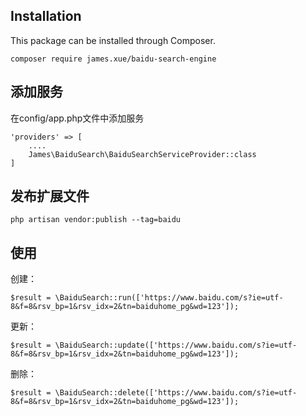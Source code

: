 ## Installation

This package can be installed through Composer.

```
composer require james.xue/baidu-search-engine
```
## 添加服务
在config/app.php文件中添加服务

~~~
'providers' => [
    ....
    James\BaiduSearch\BaiduSearchServiceProvider::class
]
~~~

## 发布扩展文件

~~~
php artisan vendor:publish --tag=baidu
~~~

## 使用

创建：
~~~
$result = \BaiduSearch::run(['https://www.baidu.com/s?ie=utf-8&f=8&rsv_bp=1&rsv_idx=2&tn=baiduhome_pg&wd=123']);
~~~

更新：
~~~
$result = \BaiduSearch::update(['https://www.baidu.com/s?ie=utf-8&f=8&rsv_bp=1&rsv_idx=2&tn=baiduhome_pg&wd=123']);
~~~

删除：
~~~
$result = \BaiduSearch::delete(['https://www.baidu.com/s?ie=utf-8&f=8&rsv_bp=1&rsv_idx=2&tn=baiduhome_pg&wd=123']);
~~~